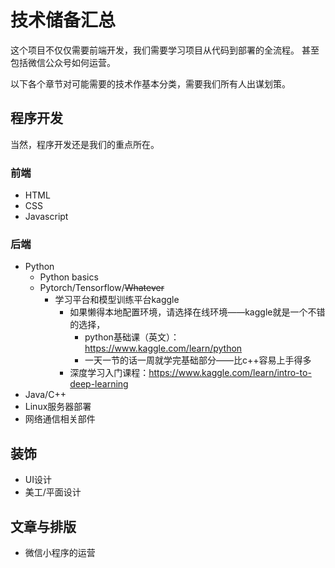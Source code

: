 # 技术储备汇总

这个项目不仅仅需要前端开发，我们需要学习项目从代码到部署的全流程。
甚至包括微信公众号如何运营。

以下各个章节对可能需要的技术作基本分类，需要我们所有人出谋划策。

## 程序开发

当然，程序开发还是我们的重点所在。

### 前端

- HTML
- CSS
- Javascript

### 后端

- Python
    - Python basics
    - Pytorch/Tensorflow/~~Whatever~~
      - 学习平台和模型训练平台kaggle
        - 如果懒得本地配置环境，请选择在线环境——kaggle就是一个不错的选择，
          - python基础课（英文）：https://www.kaggle.com/learn/python
          - 一天一节的话一周就学完基础部分——比c++容易上手得多
        - 深度学习入门课程：https://www.kaggle.com/learn/intro-to-deep-learning 
- Java/C++
- Linux服务器部署
- 网络通信相关部件

## 装饰

- UI设计
- 美工/平面设计

## 文章与排版

- 微信小程序的运营